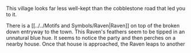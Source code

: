 This village looks far less well-kept than the cobblestone road that led you to it.

There is a [[../../Motifs and Symbols/Raven|Raven]] on top of the broken down entryway to the town. This Raven's feathers seem to be tipped in an unnatural blue hue. It seems to notice the party and then perches on a nearby house. Once that house is approached, the Raven leaps to another